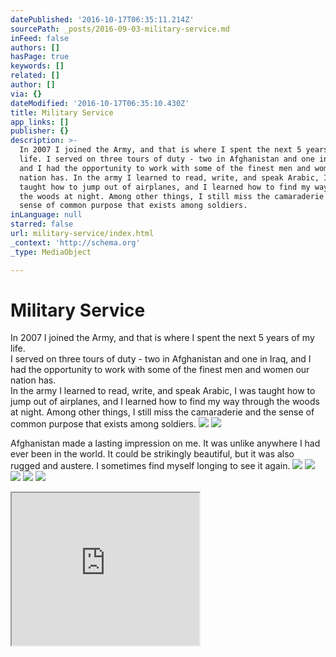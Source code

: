 ```yaml
---
datePublished: '2016-10-17T06:35:11.214Z'
sourcePath: _posts/2016-09-03-military-service.md
inFeed: false
authors: []
hasPage: true
keywords: []
related: []
author: []
via: {}
dateModified: '2016-10-17T06:35:10.430Z'
title: Military Service
app_links: []
publisher: {}
description: >-
  In 2007 I joined the Army, and that is where I spent the next 5 years of my
  life. I served on three tours of duty - two in Afghanistan and one in Iraq,
  and I had the opportunity to work with some of the finest men and women our
  nation has. In the army I learned to read, write, and speak Arabic, I was
  taught how to jump out of airplanes, and I learned how to find my way through
  the woods at night. Among other things, I still miss the camaraderie and the
  sense of common purpose that exists among soldiers.
inLanguage: null
starred: false
url: military-service/index.html
_context: 'http://schema.org'
_type: MediaObject

---
```

# Military Service

In 2007 I joined the Army, and that is where I spent the next 5 years of my life.   
I served on three tours of duty - two in Afghanistan and one in Iraq, and I had the opportunity to work with some of the finest men and women our nation has.   
In the army I learned to read, write, and speak Arabic, I was taught how to jump out of airplanes, and I learned how to find my way through the woods at night. Among other things, I still miss the camaraderie and the sense of common purpose that exists among soldiers.
![](https://s3-us-west-2.amazonaws.com/the-grid-img/p/5df3e82c142b87b6708168f831cbf22736b5fc89.jpg)
![](https://the-grid-user-content.s3-us-west-2.amazonaws.com/a47728c3-69bf-4ee5-8cd3-769741c1ff49.jpg)

Afghanistan made a lasting impression on me. It was unlike anywhere I had ever been in the world. It could be strikingly beautiful, but it was also rugged and austere. I sometimes find myself longing to see it again.
![](https://the-grid-user-content.s3-us-west-2.amazonaws.com/65b4d441-8be9-4efd-8bbd-cb09136dbad8.jpg)
![](https://the-grid-user-content.s3-us-west-2.amazonaws.com/df905df5-3cf3-4c9a-b01a-715ec67121d3.jpg)
![](https://the-grid-user-content.s3-us-west-2.amazonaws.com/876068e1-2eb0-4084-b64e-4088d0d74596.jpg)
![](https://the-grid-user-content.s3-us-west-2.amazonaws.com/3db42429-1bae-46b8-a1fe-1c25f69a98ca.jpg)
![](https://the-grid-user-content.s3-us-west-2.amazonaws.com/ddce0a4d-431d-4458-a44f-70fb843739e3.jpg)

<iframe src="https://the-grid.github.io/ed-userhtml/?g=eJxFkcFPwyAUxu_7K3oDDKPWwzR2Ndmi8TYvemp6QPrGWFqoQG2Wdf-70E69AO97P768D9ZOWNX5p0WS4H2vhVdGY0UdNVRSSzltyVmV6NUY2cBG8-bklXBvn0cQHlWFzVVpqyIu4_h3n5yjXRTZVzFv41hWhHW9O2BuZd-C9o5c6NRsiuxGw5A8cw-Y5LxwTFgIxUsDEcSG0GDYBl2Cv4pue3rncsdbCO3ytso54-6kRZGFk7OikHnLOm4DujM1MKUdWL-FvbGAY6zgeCF4ULo2A62NmGaiaH4PRNHB-849pukwDExO8Zf8Nz8Tpk3_q6MLvOSI5IvgKjlG8_yIJuhjs1zdZw9ZdrdaZlHgvTeRnEEHuo5qxyV8Kxgmj3V6_ZUfFKSJPA" height="244" style=""></iframe>